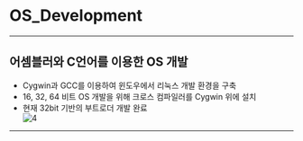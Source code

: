 # OS_Development
***
## 어셈블러와 C언어를 이용한 OS 개발
- Cygwin과 GCC를 이용하여 윈도우에서 리눅스 개발 환경을 구축
- 16, 32, 64 비트 OS 개발을 위해 크로스 컴파일러를 Cygwin 위에 설치
- 현재 32bit 기반의 부트로더 개발 완료   
![4](https://user-images.githubusercontent.com/54059795/121806433-d2419a80-cc8a-11eb-9e2d-294a1885d952.png)
***
